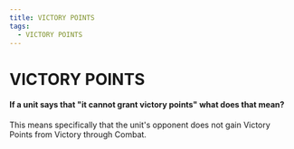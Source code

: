 ```yaml
---
title: VICTORY POINTS
tags:
  - VICTORY POINTS
---
```


# VICTORY POINTS

#### If a unit says that "it cannot grant victory points" what does that mean?

 This means specifically that the unit's opponent does not gain Victory Points from Victory through Combat.

